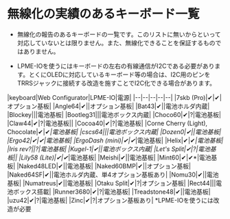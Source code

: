 # 無線化の実績のあるキーボード一覧

- 無線化の報告のあるキーボードの一覧です。このリストに無いからといって対応していないとは限りません。また、無線化できることを保証するものではありません。

- LPME-IOを使うにはキーボードの左右の有線通信がI2Cである必要があります。とくにOLEDに対応しているキーボード等の場合は、I2C用のピンをTRRSジャックに接続する改造を施すことでI2C化できる場合があります。

|keyboard|Web Configurator|LPME-IO|電源|
|--|--|--|--|--|
|7skb (Pro)|✔|✔|オプション基板|
|Angle64|✔||オプション基板|
|Bat43|✔||電池ホルダ内蔵|
|Blockey|||電池基板|
|Bootleg31|||電池ボックス内蔵|
|Choco60|✔|?|電池基板|
|Claw44|✔|?|電池基板||
|Cocoa40|✔|?|電池基板|
|Corne Cherry (Light), Chocolate|✔|✔*|電池基板|
|cscs64|||電池ボックス内蔵|
|Dozen0|✔||電池基板|
|Ergo42|✔|✔|電池基板|
|ErgoDash (mini)|✔|✔*|電池基板|
|Helix|✔|✔*|電池基板|
|Iris rev?||?|電池基板|
|Kugel-1|✔||電池ボックス内蔵|
|Let's Split|✔|?|電池基板||
|Lily58 (Lite)|✔|✔*|電池基板|
|Meishi|✔||電池基板|
|Mint60|✔|✔*|電池基板|
|Naked48LED|✔||電池基板|
|Naked60BMP|✔||オプション基板|
|Naked64SF|✔||電池ホルダ内蔵、単4オプション基板あり|
|Nomu30|✔||電池基板|
|Numatreus|✔||電池基板|
|Otaku Split|✔|?|オプション基板|
|Rect44|||電池ボックス搭載|
|Runner3680|✔|?|電池基板|
|Treadstone48|✔||電池基板|
|uzu42|✔|?|電池基板|
|Zinc|✔|?|オプション基板あり|
*LPME-IOを使うには改造が必要